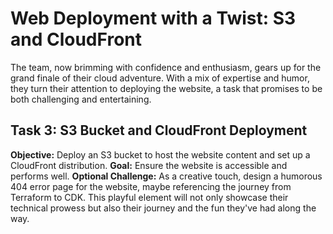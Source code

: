 # Web Deployment with a Twist: S3 and CloudFront

The team, now brimming with confidence and enthusiasm, gears up for the grand finale of their cloud adventure. With a mix of expertise and humor, they turn their attention to deploying the website, a task that promises to be both challenging and entertaining.

## Task 3: S3 Bucket and CloudFront Deployment

**Objective:** Deploy an S3 bucket to host the website content and set up a CloudFront distribution.
**Goal:** Ensure the website is accessible and performs well.
**Optional Challenge:** As a creative touch, design a humorous 404 error page for the website, maybe referencing the journey from Terraform to CDK. This playful element will not only showcase their technical prowess but also their journey and the fun they've had along the way.
